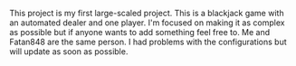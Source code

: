 This project is my first large-scaled project. This is a blackjack game with an automated dealer and one player. I'm focused on making it as complex as possible but if anyone wants to add something feel free to.
Me and Fatan848 are the same person. I had problems with the configurations but will update as soon as possible.

